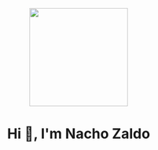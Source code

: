                                                                    

<div id="header" align="center">
  <img src="[![giphy](https://user-images.githubusercontent.com/118401834/226740274-4d93dcda-f9a9-4223-9fca-8fa2f8b300ea.gif)](https://media.giphy.com/media/jTNG3RF6EwbkpD4LZx/giphy.gif)" width="200" />
  <h1 align="center">    Hi 👋, I'm Nacho Zaldo  </h1>
  <h3 align="center"> </h3>
</div>

